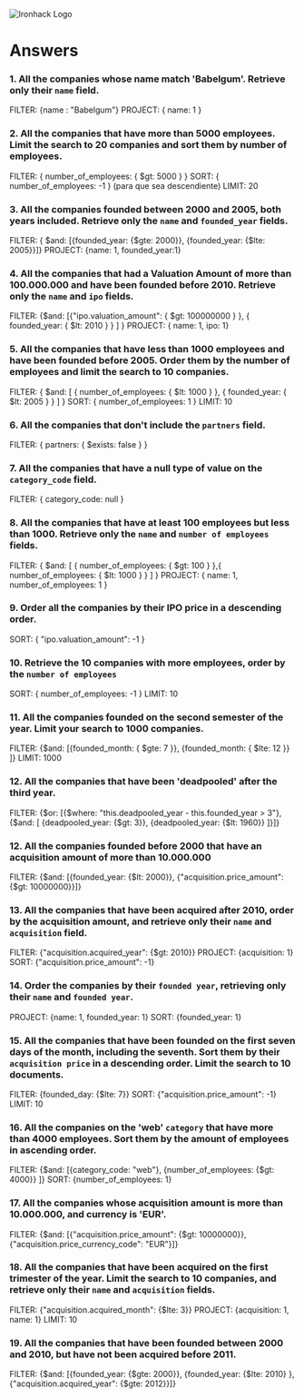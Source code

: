 ![Ironhack Logo](https://i.imgur.com/1QgrNNw.png)

# Answers

### 1. All the companies whose name match 'Babelgum'. Retrieve only their `name` field.

FILTER: {name : "Babelgum"}
PROJECT: { name: 1 }

### 2. All the companies that have more than 5000 employees. Limit the search to 20 companies and sort them by **number of employees**.

FILTER: { number_of_employees: { $gt: 5000 } }
SORT: { number_of_employees: -1 } (para que sea descendiente)
LIMIT: 20

### 3. All the companies founded between 2000 and 2005, both years included. Retrieve only the `name` and `founded_year` fields.

FILTER: { $and: [{founded_year: {$gte: 2000}}, {founded_year: {$lte: 2005}}]}
PROJECT: {name: 1, founded_year:1}

### 4. All the companies that had a Valuation Amount of more than 100.000.000 and have been founded before 2010. Retrieve only the `name` and `ipo` fields.

FILTER: {$and: [{"ipo.valuation_amount": { $gt: 100000000 } }, { founded_year: { $lt: 2010 } } ] }
PROJECT: { name: 1, ipo: 1}

### 5. All the companies that have less than 1000 employees and have been founded before 2005. Order them by the number of employees and limit the search to 10 companies.

FILTER: { $and: [ { number_of_employees: { $lt: 1000 } }, { founded_year: { $lt: 2005 } } ] }
SORT: { number_of_employees: 1 }
LIMIT: 10


### 6. All the companies that don't include the `partners` field.

FILTER: { partners: { $exists: false } }

### 7. All the companies that have a null type of value on the `category_code` field.

FILTER: { category_code: null }

### 8. All the companies that have at least 100 employees but less than 1000. Retrieve only the `name` and `number of employees` fields.

FILTER: { $and: [ { number_of_employees: { $gt: 100 } },{ number_of_employees: { $lt: 1000 }  } ] }
PROJECT: { name: 1, number_of_employees: 1 }

### 9. Order all the companies by their IPO price in a descending order.

SORT: { "ipo.valuation_amount": -1 }

### 10. Retrieve the 10 companies with more employees, order by the `number of employees`

SORT: { number_of_employees: -1 }
LIMIT: 10

### 11. All the companies founded on the second semester of the year. Limit your search to 1000 companies.

FILTER: {$and: [{founded_month: { $gte: 7 }}, {founded_month: { $lte: 12 }}  ]}
LIMIT: 1000

### 12. All the companies that have been 'deadpooled' after the third year.

FILTER: {$or: [{$where: "this.deadpooled_year - this.founded_year > 3"}, {$and: [ {deadpooled_year: {$gt: 3}}, {deadpooled_year: {$lt: 1960}} ]}]} 

<!-- Ponemos el $and para incluir los que vienen con un deadpoolç_year en un formato diferente, mayor a 3, pero menor a 1960, para evitar que nos pille los años superiores por el $or -->


### 12. All the companies founded before 2000 that have an acquisition amount of more than 10.000.000

FILTER: {$and: [{founded_year: {$lt: 2000}}, {"acquisition.price_amount": {$gt: 10000000}}]}


### 13. All the companies that have been acquired after 2010, order by the acquisition amount, and retrieve only their `name` and `acquisition` field.

FILTER: {"acquisition.acquired_year": {$gt: 2010}}
PROJECT: {acquisition: 1}
SORT:  {"acquisition.price_amount": -1}

### 14. Order the companies by their `founded year`, retrieving only their `name` and `founded year`.

PROJECT: {name: 1, founded_year: 1}
SORT: {founded_year: 1}

### 15. All the companies that have been founded on the first seven days of the month, including the seventh. Sort them by their `acquisition price` in a descending order. Limit the search to 10 documents.

FILTER: {founded_day: {$lte: 7}}
SORT: {"acquisition.price_amount": -1}
LIMIT: 10

### 16. All the companies on the 'web' `category` that have more than 4000 employees. Sort them by the amount of employees in ascending order.

FILTER: {$and: [{category_code: "web"}, {number_of_employees: {$gt: 4000}}  ]}
SORT: {number_of_employees: 1}

### 17. All the companies whose acquisition amount is more than 10.000.000, and currency is 'EUR'.

FILTER: {$and: [{"acquisition.price_amount": {$gt: 10000000}}, {"acquisition.price_currency_code": "EUR"}]}


### 18. All the companies that have been acquired on the first trimester of the year. Limit the search to 10 companies, and retrieve only their `name` and `acquisition` fields.

FILTER: {"acquisition.acquired_month": {$lte: 3}}
PROJECT: {acquisition: 1, name: 1}
LIMIT: 10


### 19. All the companies that have been founded between 2000 and 2010, but have not been acquired before 2011.

FILTER: {$and: [{founded_year: {$gte: 2000}}, {founded_year: {$lte: 2010} }, {"acquisition.acquired_year": {$gte: 2012}}]}